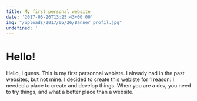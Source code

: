 ```yaml
---
title: My first personal website
date: '2017-05-26T13:25:43+00:00'
img: "/uploads/2017/05/26/Banner_profil.jpg"
undefined: ''
---
```

# Hello!
Hello, I guess. This is my first personnal webiste. I already had in the past websites, but not mine. I decided to create this webiste for 1 reason:
I needed a place to create and develop things. When you are a dev, you need to try things, and what a better place than a website.